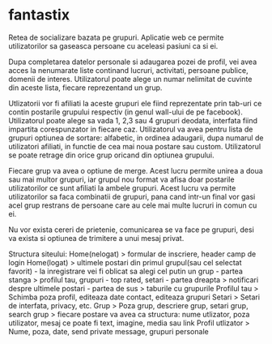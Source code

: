 fantastix
=========
Retea de socializare bazata pe grupuri.
Aplicatie web ce permite utilizatorilor sa gaseasca persoane cu aceleasi pasiuni ca si ei.

Dupa completarea datelor personale si adaugarea pozei de profil, vei avea acces la nenumarate liste continand lucruri, activitati, persoane publice, domenii de interes. Utilizatorul poate alege un numar nelimitat de cuvinte din aceste lista, fiecare reprezentand un grup. 

Utlizatorii vor fi afiliati la aceste grupuri ele fiind reprezentate prin tab-uri ce contin postarile grupului respectiv (in genul wall-ului de pe facebook). Utilizatorul poate alege sa vada 1, 2,3 sau 4 grupuri deodata, interfata fiind impartita corespunzator in fiecare caz.
Utilizatorul va avea pentru lista de grupuri optiunea de sortare: alfabetic, in ordinea adaugarii, dupa numarul de utilizatori afiliati, in functie de cea mai noua postare sau custom.
Utilizatorul se poate retrage din orice grup oricand din optiunea grupului.

Fiecare grup va avea o optiune de merge. Acest lucru permite unirea a doua sau mai multor grupuri, iar grupul nou format va afisa doar postarile utilizatorilor ce sunt afiliati la ambele grupuri.
Acest lucru va permite utilizatorilor sa faca combinatii de grupuri, pana cand intr-un final vor gasi acel grup restrans de persoane care au cele mai multe lucruri in comun cu ei.

Nu vor exista cereri de prietenie, comunicarea se va face pe grupuri, desi va exista si optiunea de trimitere a unui mesaj privat.

Structura siteului:
Home(nelogat) > formular de inscriere, header camp de login
Home(logat) > ultimele postari din primul grupul(sau cel selectat favorit) 
                      - la inregistrare vei fi oblicat sa alegi cel putin un grup
                      - partea stanga > profilul tau, grupuri - top rated, setari
                      - partea dreapta >  notificari despre ultimele postari
                      - partea de sus >  taburile cu grupurile
Profilul tau > Schimba poza profil, editeaza date contact, editeaza grupuri
Setari > Setari de interfata, privacy, etc.
Grup > Poza grup, descriere grup, setari grup, search grup
         > fiecare postare va avea ca structura: nume utlizator, poza utilizator, mesaj ce poate fi                                                                            text, imagine, media sau link
Profil utlizator > Nume, poza, date, send private message, grupuri personale
